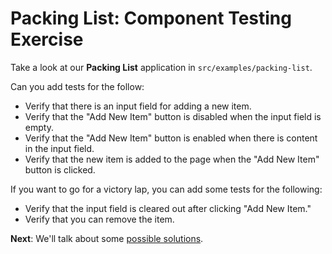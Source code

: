 # Packing List: Component Testing Exercise

Take a look at our **Packing List** application in `src/examples/packing-list`.

Can you add tests for the follow:

- Verify that there is an input field for adding a new item.
- Verify that the "Add New Item" button is disabled when the input field is empty.
- Verify that the "Add New Item" button is enabled when there is content in the input field.
- Verify that the new item is added to the page when the "Add New Item" button is clicked.

If you want to go for a victory lap, you can add some tests for the following:

- Verify that the input field is cleared out after clicking "Add New Item."
- Verify that you can remove the item.

**Next**: We'll talk about some [possible solutions](Component%20Testing%20Solution.md).

